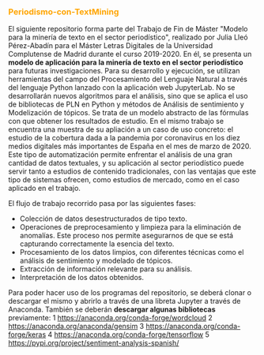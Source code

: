 
 ### <span style="color:orange"> Periodismo-con-TextMining </span>
El siguiente repositorio forma parte del Trabajo de Fin de Máster "Modelo para la minería de texto en el sector periodístico", realizado por Julia Lleó Pérez-Abadín para el Máster Letras Digitales de la Universidad Complutense de Madrid durante el curso 2019-2020.
En él, se presenta un **modelo de aplicación para la minería de texto en el sector periodístico** para futuras investigaciones. Para su desarrollo y ejecución, se utilizan herramientas del campo del Procesamiento del Lenguaje Natural a través del lenguaje Python lanzado con la aplicación web JupyterLab. No se desarrollarán nuevos algoritmos para el análisis, sino que se aplica el uso de bibliotecas de PLN en Python y métodos de Análisis de sentimiento y Modelización de tópicos.
Se trata de un modelo abstracto de las fórmulas con que obtener los resultados de estudio. En el mismo trabajo se encuentra una muestra de su apliación a un caso de uso concreto: el estudio de la cobertura dada a la pandemia por coronavirus en los diez medios digitales más importantes de España en el mes de marzo de 2020.
Este tipo de automatización permite enfrentar el análisis de una gran cantidad de datos textuales, y su aplicación al sector periodístico puede servir tanto a estudios de contenido tradicionales, con las ventajas que este tipo de sistemas ofrecen, como estudios de mercado, como en el caso aplicado en el trabajo.

El flujo de trabajo recorrido pasa por las siguientes fases:

-	Colección de datos desestructurados de tipo texto.
-	Operaciones de preprocesamiento y limpieza para la eliminación de anomalías. Este proceso nos permite asegurarnos de que se está capturando correctamente la esencia del texto.
-	Procesamiento de los datos limpios, con diferentes técnicas como el análisis de sentimiento y modelado de tópicos.
-	Extracción de información relevante para su análisis.
-	Interpretación de los datos obtenidos.

Para poder hacer uso de los programas del repositorio, se deberá clonar o descargar el mismo y abrirlo a través de una libreta Jupyter a través de Anaconda. También se deberán **descargar algunas bibliotecas** previamente:
1 https://anaconda.org/conda-forge/wordcloud
2 https://anaconda.org/anaconda/gensim
3 https://anaconda.org/conda-forge/keras
4 https://anaconda.org/conda-forge/tensorflow
5 https://pypi.org/project/sentiment-analysis-spanish/
